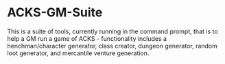 # ACKS-GM-Suite
This is a suite of tools, currently running in the command prompt, that is to help a GM run a game of ACKS - functionality includes a henchman/character generator, class creator, dungeon generator, random loot generator, and mercantile venture generation.

